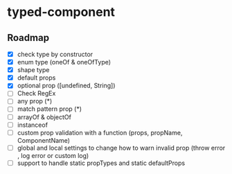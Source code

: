 # typed-component



## Roadmap
- [x] check type by constructor
- [x] enum type (oneOf & oneOfType)
- [x] shape type
- [x] default props
- [x] optional prop ([undefined, String])
- [ ] Check RegEx
- [ ] any prop (*)
- [ ] match pattern prop (*)
- [ ] arrayOf & objectOf
- [ ] instanceof
- [ ] custom prop validation with a function (props, propName, ComponentName)
- [ ] global and local settings to change how to warn invalid prop (throw error , log error or custom log)
- [ ] support to handle static propTypes and static defaultProps